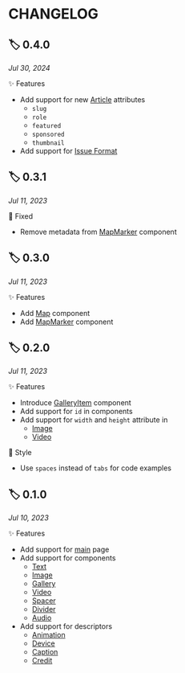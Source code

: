 # CHANGELOG

## 🏷️ 0.4.0

_Jul 30, 2024_

✨ Features

- Add support for new [Article](./Article.md) attributes
  - `slug`
  - `role`
  - `featured`
  - `sponsored`
  - `thumbnail`
- Add support for [Issue Format](./Issue.md)

## 🏷️ 0.3.1

_Jul 11, 2023_

🐛 Fixed

- Remove metadata from [MapMarker](./components/map/MapMarker.md) component

## 🏷️ 0.3.0

_Jul 11, 2023_

✨ Features

- Add [Map](./components/Map.md) component
- Add [MapMarker](./components/map/MapMarker.md) component


## 🏷️ 0.2.0

_Jul 11, 2023_

✨ Features

- Introduce [GalleryItem](./components/gallery/GalleryItem.md) component
- Add support for `id` in components
- Add support for `width` and `height` attribute in
  - [Image](./components/Image.md)
  - [Video](./components/Video.md)

🎨 Style
  
- Use `spaces` instead of `tabs` for code examples

## 🏷️ 0.1.0

_Jul 10, 2023_

✨ Features

- Add support for [main](./README.md) page
- Add support for components
  - [Text](./components/Text.md)
  - [Image](./components/Image.md)
  - [Gallery](./components/Gallery.md)
  - [Video](./components/Video.md)
  - [Spacer](./components/Spacer.md)
  - [Divider](./components/Divider.md)
  - [Audio](./components/Audio.md)
- Add support for descriptors
  - [Animation](./format/AnimationDescriptor.md)
  - [Device](./format/DeviceDescriptor.md)
  - [Caption](./format/CaptionDescriptor.md)
  - [Credit](./format/CreditDescriptor.md)